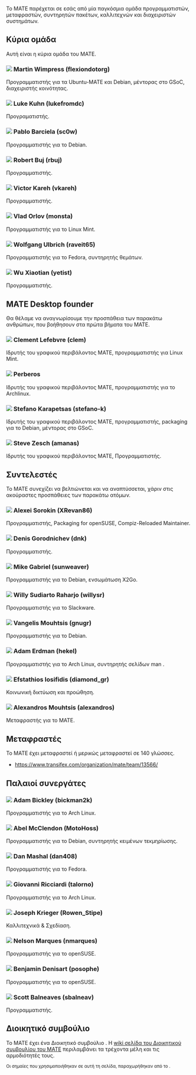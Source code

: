<!--
.. link:
.. description:
.. tags:
.. date: 2011-12-05 07:25:21
.. title: Ομάδα
.. slug: team
-->

Το MATE παρέχεται σε εσάς από μία παγκόσμια ομάδα προγραμματιστών, μεταφραστών,
συντηρητών πακέτων, καλλιτεχνών και διαχειριστών συστημάτων.

## Κύρια ομάδα

Αυτή είναι η κύρια ομάδα του MATE.

### ![](/assets/img/flags/32/United%20Kingdom\(Great%20Britain\).png) Martin Wimpress (flexiondotorg)

Προγραμματιστής για τα Ubuntu-MATE και Debian, μέντορας στο GSoC, διαχειριστής κοινότητας.

### ![](/assets/img/flags/32/USA.png) Luke Kuhn (lukefromdc)

Προγραματιστής.

### ![](/assets/img/flags/32/Galicia.png) Pablo Barciela (sc0w)

Προγραμματιστής για το Debian.

### ![](/assets/img/flags/32/Catalonia.png) Robert Buj (rbuj)

Προγραμματιστής.

### ![](/assets/img/flags/32/Puerto%20Rico.png) Victor Kareh (vkareh)

Προγραμματιστής.

### ![](/assets/img/flags/32/Russian%20Federation.png) Vlad Orlov (monsta)

Προγραμματιστής για το Linux Mint.

### ![](/assets/img/flags/32/Germany.png) Wolfgang Ulbrich (raveit65)

Προγραμματιστής για το Fedora, συντηρητής θεμάτων.

### ![](/assets/img/flags/32/China.png) Wu Xiaotian (yetist)

Προγραμματιστής.



## MATE Desktop founder

Θα θέλαμε να αναγνωρίσουμε την προσπάθεια των παρακάτω ανθρώπων, 
που βοήθησουν στα πρώτα βήματα του MATE.

### ![](/assets/img/flags/32/France.png) Clement Lefebvre (clem)

Ιδρυτής του γραφικού περιβάλοντος MATE, προγραμματιστής για Linux Mint.

### ![](/assets/img/flags/32/Argentina.png) Perberos

Ιδρυτής του γραφικού περιβάλοντος MATE, προγραμματιστής για το Archlinux.

### ![](/assets/img/flags/32/Italy.png) Stefano Karapetsas (stefano-k)

Ιδρυτής του γραφικού περιβάλοντος MATE, προγραμματιστής, packaging για το Debian, μέντορας στο GSoC.

### ![](/assets/img/flags/32/USA.png) Steve Zesch (amanas)

Ιδρυτής του γραφικού περιβάλοντος MATE, Προγραμματιστής.



## Συντελεστές

Το MATE συνεχίζει να βελτιώνεται και να αναπτύσσεται, χάριν στις ακούραστες προσπάθειες
των παρακάτω ατόμων.

### ![](/assets/img/flags/32/Russian%20Federation.png) Alexei Sorokin (XRevan86)

Προγραμματιστής, Packaging for openSUSE, Compiz-Reloaded Maintainer.

### ![](/assets/img/flags/32/Russian%20Federation.png) Denis Gorodnichev (dnk)

Προγραμματιστής.

### ![](/assets/img/flags/32/Germany.png) Mike Gabriel (sunweaver)

Προγραμματιστής για το Debian, ενσωμάτωση X2Go.

### ![](/assets/img/flags/32/Indonesia.png) Willy Sudiarto Raharjo (willysr)

Προγραμματιστής για το Slackware.

### ![](/assets/img/flags/32/Greece.png) Vangelis Mouhtsis (gnugr)

Προγραμματιστής για το Debian.

### ![](/assets/img/flags/32/USA.png) Adam Erdman (hekel)

Προγραμματιστής για το Arch Linux, συντηρητής σελίδων man .

### ![](/assets/img/flags/32/Greece.png) Efstathios Iosifidis (diamond_gr)

Κοινωνική δικτύωση και προώθηση.

### ![](/assets/img/flags/32/Greece.png) Alexandros Mouhtsis (alexandros)

Μεταφραστής για το MATE.



## Μεταφραστές

Το MATE έχει μεταφραστεί ή μερικώς μεταφραστεί σε 140 γλώσσες.

  * <https://www.transifex.com/organization/mate/team/13566/>



## Παλαιοί συνεργάτες

### ![](/assets/img/flags/32/USA.png) Adam Bickley (bickman2k)

Προγραμματιστής για το Arch Linux.

### ![](/assets/img/flags/32/USA.png) Abel McClendon (MotoHoss)

Προγραμματιστής για το Debian, συντηρητής κειμένων τεκμηρίωσης.

### ![](/assets/img/flags/32/USA.png) Dan Mashal (dan408)

Προγραμματιστής για το Fedora.

### ![](/assets/img/flags/32/Italy.png) Giovanni Ricciardi (talorno)

Προγραμματιστής για το Arch Linux.

### ![](/assets/img/flags/32/USA.png) Joseph Krieger (Rowen_Stipe)

Καλλιτεχνικά & Σχεδίαση.

### ![](/assets/img/flags/32/Portugal.png) Nelson Marques (nmarques)

Προγραμματιστής για το openSUSE.

### ![](/assets/img/flags/32/France.png) Benjamin Denisart (posophe)

Προγραμματιστής για το openSUSE.

### ![](/assets/img/flags/32/Canada.png) Scott Balneaves (sbalneav)

Προγραμματιστής.



## Διοικητικό συμβούλιο

Το MATE έχει ένα Διοικητικό συμβούλιο . 
Η [wiki σελίδα του Διοικητικού συμβουλίου του MATE](http://wiki.mate-desktop.com/board)
περιλαμβάνει τα τρέχοντα μέλη και τις αρμοδιότητές τους.

<small>
Οι σημαίες που χρησιμοποιήθηκαν σε αυτή τη σελίδα, παραχωρήθηκαν από το <http://www.icondrawer.com>.
</small>
